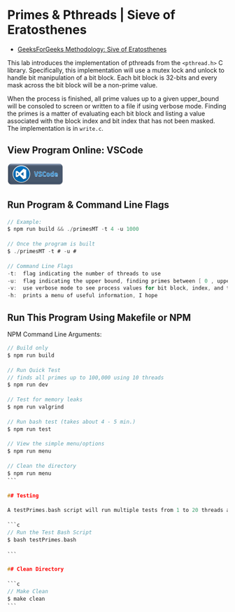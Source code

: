 # Primes & Pthreads | Sieve of Eratosthenes

- [GeeksForGeeks Methodology: Sive of Eratosthenes](https://www.geeksforgeeks.org/sieve-of-eratosthenes/)

This lab introduces the implementation of pthreads from the `<pthread.h>` C library. Specifically, this implementation will use a mutex lock and unlock to handle bit manipulation of a bit block. Each bit block is 32-bits and every mask across the bit block will be a non-prime value.

When the process is finished, all prime values up to a given upper_bound will be consoled to screen or written to a file if using verbose mode. Finding the primes is a matter of evaluating each bit block and listing a value associated with the block index and bit index that has not been masked. The implementation is in `write.c`.

## View Program Online: VSCode

<a href="https://vscode.dev/github/hickamt/primes-and-pthreads">
<img src="vscode.png" alt="vscode button" width="auto" height="50px" />
</a>

## Run Program & Command Line Flags

```c
// Example:
$ npm run build && ./primesMT -t 4 -u 1000

// Once the program is built
$ ./primesMT -t # -u #

// Command Line Flags
-t:  flag indicating the number of threads to use
-u:  flag indicating the upper bound, finding primes between [ 0 , upper bound ]
-v:  use verbose mode to see process values for bit block, index, and thread id
-h:  prints a menu of useful information, I hope
```

## Run This Program Using Makefile or NPM

NPM Command Line Arguments:

````c
// Build only
$ npm run build

// Run Quick Test
// finds all primes up to 100,000 using 10 threads
$ npm run dev

// Test for memory leaks
$ npm run valgrind

// Run bash test (takes about 4 - 5 min.)
$ npm run test

// View the simple menu/options
$ npm run menu

// Clean the directory
$ npm run menu
```

## Testing

A testPrimes.bash script will run multiple tests from 1 to 20 threads and compute the time and accuracy of this programs implementation.

```c
// Run the Test Bash Script
$ bash testPrimes.bash

```

## Clean Directory

```c
// Make Clean
$ make clean
```
````
